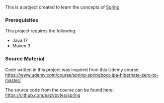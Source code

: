 This is a project created to learn the concepts of [Spring](https://spring.io/projects) 

### Prerequisites
This project requires the following:
* Java 17
* Maven 3

### Source Material

Code written in this project was inspired from this Udemy course: https://www.udemy.com/course/spring-springboot-jpa-hibernate-zero-to-master/ 

The source code from the course can be found here: https://github.com/eazybytes/spring